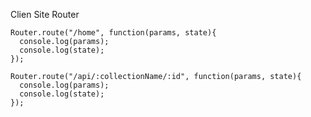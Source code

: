 Clien Site Router


    Router.route("/home", function(params, state){
      console.log(params); 
      console.log(state);  
    });
    
    Router.route("/api/:collectionName/:id", function(params, state){
      console.log(params);     
      console.log(state);     
    }); 
